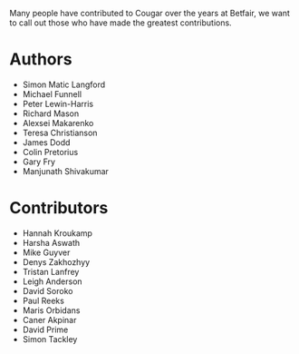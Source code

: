 Many people have contributed to Cougar over the years at Betfair, we want to call out those who have made the greatest contributions.

Authors
=======
* Simon Matic Langford
* Michael Funnell
* Peter Lewin-Harris
* Richard Mason	 
* Alexsei Makarenko 
* Teresa Christianson
* James Dodd 
* Colin Pretorius
* Gary Fry	
* Manjunath Shivakumar


Contributors
============
* Hannah Kroukamp	
* Harsha Aswath
* Mike Guyver 
* Denys Zakhozhyy
* Tristan Lanfrey
* Leigh Anderson 
* David Soroko
* Paul Reeks 
* Maris Orbidans
* Caner Akpinar	
* David Prime 
* Simon Tackley
